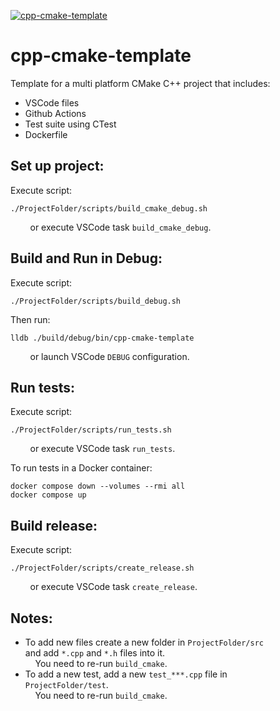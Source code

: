 [![cpp-cmake-template](https://github.com/mortinger91/cpp-cmake-template/actions/workflows/cmake.yml/badge.svg?branch=master)](https://github.com/mortinger91/cpp-cmake-template/actions/workflows/cmake.yml)

<h1>cpp-cmake-template</h1>
Template for a multi platform CMake C++ project that includes:

- VSCode files
- Github Actions
- Test suite using CTest
- Dockerfile

<h2>Set up project:</h2>
Execute script:

```
./ProjectFolder/scripts/build_cmake_debug.sh
```

&nbsp;&nbsp;&nbsp;&nbsp;&nbsp;&nbsp;&nbsp;&nbsp;or execute VSCode task ```build_cmake_debug```.

<h2>Build and Run in Debug:</h2>
Execute script:

```
./ProjectFolder/scripts/build_debug.sh
```

Then run:

```
lldb ./build/debug/bin/cpp-cmake-template
```

&nbsp;&nbsp;&nbsp;&nbsp;&nbsp;&nbsp;&nbsp;&nbsp;or launch VSCode ```DEBUG``` configuration.

<h2>Run tests:</h2>
Execute script:

```
./ProjectFolder/scripts/run_tests.sh
```

&nbsp;&nbsp;&nbsp;&nbsp;&nbsp;&nbsp;&nbsp;&nbsp;or execute VSCode task ```run_tests```.

To run tests in a Docker container:

```
docker compose down --volumes --rmi all
docker compose up
```

<h2>Build release:</h2>
Execute script:

```
./ProjectFolder/scripts/create_release.sh
```

&nbsp;&nbsp;&nbsp;&nbsp;&nbsp;&nbsp;&nbsp;&nbsp;or execute VSCode task ```create_release```.

<h2>Notes:</h2>

- To add new files create a new folder in ```ProjectFolder/src```<br>
and add ```*.cpp``` and ```*.h``` files into it.<br>
&nbsp;&nbsp;&nbsp;&nbsp;You need to re-run ```build_cmake```.
- To add a new test, add a new ```test_***.cpp``` file in<br>
```ProjectFolder/test```.<br>
&nbsp;&nbsp;&nbsp;&nbsp;You need to re-run ```build_cmake```.
